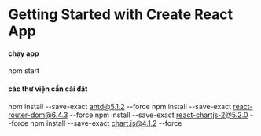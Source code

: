 # Getting Started with Create React App
#### chạy app 
npm start
#### các thư viện cần cài đặt 
npm install --save-exact antd@5.1.2 --force
npm install --save-exact react-router-dom@6.4.3 --force
npm install --save-exact react-chartjs-2@5.2.0 --force
npm install --save-exact chart.js@4.1.2 --force